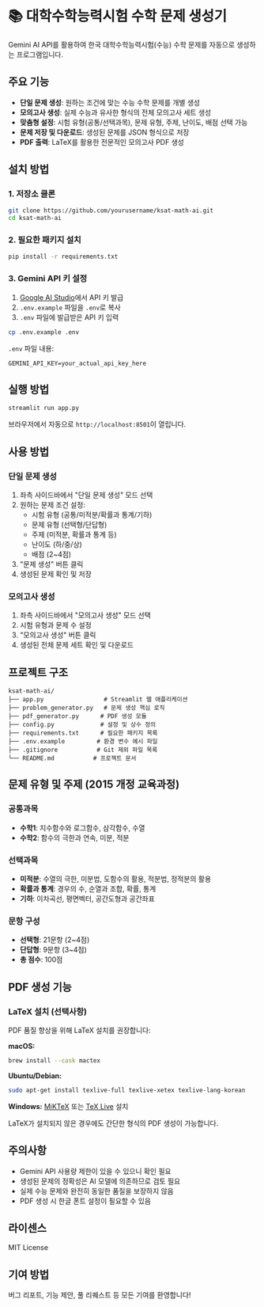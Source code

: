 # 📚 대학수학능력시험 수학 문제 생성기

Gemini AI API를 활용하여 한국 대학수학능력시험(수능) 수학 문제를 자동으로 생성하는 프로그램입니다.

## 주요 기능

- **단일 문제 생성**: 원하는 조건에 맞는 수능 수학 문제를 개별 생성
- **모의고사 생성**: 실제 수능과 유사한 형식의 전체 모의고사 세트 생성
- **맞춤형 설정**: 시험 유형(공통/선택과목), 문제 유형, 주제, 난이도, 배점 선택 가능
- **문제 저장 및 다운로드**: 생성된 문제를 JSON 형식으로 저장
- **PDF 출력**: LaTeX를 활용한 전문적인 모의고사 PDF 생성

## 설치 방법

### 1. 저장소 클론
```bash
git clone https://github.com/yourusername/ksat-math-ai.git
cd ksat-math-ai
```

### 2. 필요한 패키지 설치
```bash
pip install -r requirements.txt
```

### 3. Gemini API 키 설정

1. [Google AI Studio](https://makersuite.google.com/app/apikey)에서 API 키 발급
2. `.env.example` 파일을 `.env`로 복사
3. `.env` 파일에 발급받은 API 키 입력

```bash
cp .env.example .env
```

`.env` 파일 내용:
```
GEMINI_API_KEY=your_actual_api_key_here
```

## 실행 방법

```bash
streamlit run app.py
```

브라우저에서 자동으로 `http://localhost:8501`이 열립니다.

## 사용 방법

### 단일 문제 생성
1. 좌측 사이드바에서 "단일 문제 생성" 모드 선택
2. 원하는 문제 조건 설정:
   - 시험 유형 (공통/미적분/확률과 통계/기하)
   - 문제 유형 (선택형/단답형)
   - 주제 (미적분, 확률과 통계 등)
   - 난이도 (하/중/상)
   - 배점 (2~4점)
3. "문제 생성" 버튼 클릭
4. 생성된 문제 확인 및 저장

### 모의고사 생성
1. 좌측 사이드바에서 "모의고사 생성" 모드 선택
2. 시험 유형과 문제 수 설정
3. "모의고사 생성" 버튼 클릭
4. 생성된 전체 문제 세트 확인 및 다운로드

## 프로젝트 구조

```
ksat-math-ai/
├── app.py                 # Streamlit 웹 애플리케이션
├── problem_generator.py   # 문제 생성 핵심 로직
├── pdf_generator.py      # PDF 생성 모듈
├── config.py             # 설정 및 상수 정의
├── requirements.txt      # 필요한 패키지 목록
├── .env.example         # 환경 변수 예시 파일
├── .gitignore           # Git 제외 파일 목록
└── README.md           # 프로젝트 문서
```

## 문제 유형 및 주제 (2015 개정 교육과정)

### 공통과목
- **수학1**: 지수함수와 로그함수, 삼각함수, 수열
- **수학2**: 함수의 극한과 연속, 미분, 적분

### 선택과목
- **미적분**: 수열의 극한, 미분법, 도함수의 활용, 적분법, 정적분의 활용
- **확률과 통계**: 경우의 수, 순열과 조합, 확률, 통계
- **기하**: 이차곡선, 평면벡터, 공간도형과 공간좌표

### 문항 구성
- **선택형**: 21문항 (2~4점)
- **단답형**: 9문항 (3~4점)
- **총 점수**: 100점

## PDF 생성 기능

### LaTeX 설치 (선택사항)
PDF 품질 향상을 위해 LaTeX 설치를 권장합니다:

**macOS:**
```bash
brew install --cask mactex
```

**Ubuntu/Debian:**
```bash
sudo apt-get install texlive-full texlive-xetex texlive-lang-korean
```

**Windows:**
[MiKTeX](https://miktex.org/download) 또는 [TeX Live](https://www.tug.org/texlive/) 설치

LaTeX가 설치되지 않은 경우에도 간단한 형식의 PDF 생성이 가능합니다.

## 주의사항

- Gemini API 사용량 제한이 있을 수 있으니 확인 필요
- 생성된 문제의 정확성은 AI 모델에 의존하므로 검토 필요
- 실제 수능 문제와 완전히 동일한 품질을 보장하지 않음
- PDF 생성 시 한글 폰트 설정이 필요할 수 있음

## 라이센스

MIT License

## 기여 방법

버그 리포트, 기능 제안, 풀 리퀘스트 등 모든 기여를 환영합니다!